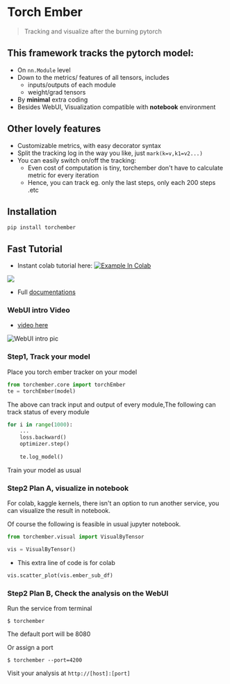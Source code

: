 # Torch Ember
> Tracking and visualize after the burning pytorch


## This framework tracks the pytorch model:

* On ```nn.Module``` level
* Down to the metrics/ features of all tensors, includes
    * inputs/outputs of each module
    * weight/grad tensors
* By **minimal** extra coding
* Besides WebUI, Visualization compatible with **notebook** environment

## Other lovely features
* Customizable metrics, with easy decorator syntax
* Split the tracking log in the way you like, just ```mark(k=v,k1=v2...)```
* You can easily switch on/off the tracking:
    * Even cost of computation is tiny, torchember don't have to calculate metric for every iteration
    * Hence, you can track eg. only the last steps, only each 200 steps .etc

## Installation
```pip install torchember```

## Fast Tutorial

* Instant colab tutorial here: <a href="https://colab.research.google.com/github/raynardj/torchember/blob/master/nb_test/torchember_instant_tutorial.ipynb" target="_parent"><img src="https://camo.githubusercontent.com/52feade06f2fecbf006889a904d221e6a730c194/68747470733a2f2f636f6c61622e72657365617263682e676f6f676c652e636f6d2f6173736574732f636f6c61622d62616467652e737667" alt="Example In Colab" data-canonical-src="https://colab.research.google.com/assets/colab-badge.svg"></a>

![](nbs/002.png)

* Full [documentations](https://raynardj.github.io/torchember/)

### WebUI intro Video
* [video here](https://www.youtube.com/watch?v=2NbXDqcZKPY)

![WebUI intro pic](nbs/001.png)

### Step1, Track your model

Place you torch ember tracker on your model

```python
from torchember.core import torchEmber
te = torchEmber(model)
```

The above can track input and output of every module,The following can track status of every module

```python
for i in range(1000):
    ...
    loss.backward()
    optimizer.step()
    
    te.log_model()

```

Train your model as usual

### Step2 Plan A, visualize in notebook
For colab, kaggle kernels, there isn't an option to run another service, you can visualize the result in notebook.

Of course the following is feasible in usual jupyter notebook.

```python
from torchember.visual import VisualByTensor

vis = VisualByTensor()
```
*  This extra line of code is for colab
```python
vis.scatter_plot(vis.ember_sub_df)
```

### Step2 Plan B, Check the analysis on the WebUI

Run the service from terminal
```shell
$ torchember
```
The default port will be 8080

Or assign a port
```shell
$ torchember --port=4200
```

Visit your analysis at ```http://[host]:[port]```
